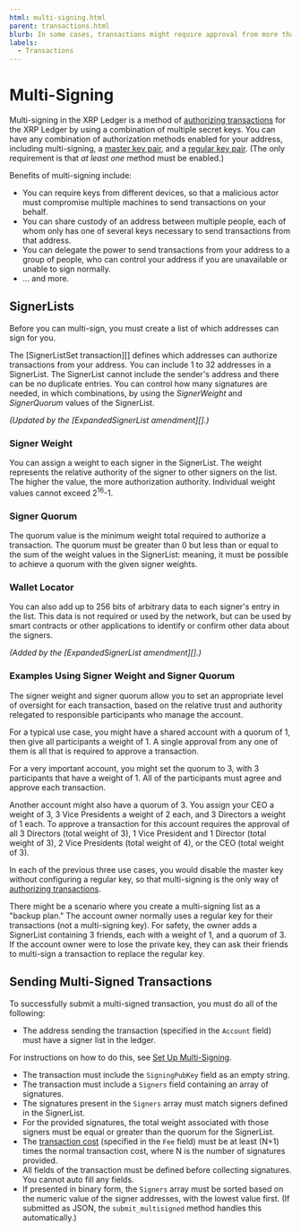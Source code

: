 ```yaml
---
html: multi-signing.html
parent: transactions.html
blurb: In some cases, transactions might require approval from more than one account for authorization.
labels:
  - Transactions
---
```

# Multi-Signing

Multi-signing in the XRP Ledger is a method of [authorizing transactions](transactions.html#authorizing-transactions) for the XRP Ledger by using a combination of multiple secret keys. You can have any combination of authorization methods enabled for your address, including multi-signing, a [master key pair](../accounts/cryptographic-keys.html#master-key-pair), and a [regular key pair](../accounts/cryptographic-keys.html#regular-key-pair). (The only requirement is that _at least one_ method must be enabled.)

Benefits of multi-signing include:

* You can require keys from different devices, so that a malicious actor must compromise multiple machines to send transactions on your behalf.
* You can share custody of an address between multiple people, each of whom only has one of several keys necessary to send transactions from that address.
* You can delegate the power to send transactions from your address to a group of people, who can control your address if you are unavailable or unable to sign normally.
* ... and more.

## SignerLists

Before you can multi-sign, you must create a list of which addresses can sign for you.

The [SignerListSet transaction][] defines which addresses can authorize transactions from your address. You can include 1 to 32 addresses in a SignerList. The SignerList cannot include the sender's address and there can be no duplicate entries. You can control how many signatures are needed, in which combinations, by using the *SignerWeight* and *SignerQuorum* values of the SignerList.

_(Updated by the [ExpandedSignerList amendment][].)_

### Signer Weight

You can assign a weight to each signer in the SignerList. The weight represents the relative authority of the signer to other signers on the list. The higher the value, the more authorization authority. Individual weight values cannot exceed 2<sup>16</sup>-1.

### Signer Quorum

The quorum value is the minimum weight total required to authorize a transaction. The quorum must be greater than 0 but less than or equal to the sum of the weight values in the SignerList: meaning, it must be possible to achieve a quorum with the given signer weights.

### Wallet Locator

You can also add up to 256 bits of arbitrary data to each signer's entry in the list. This data is not required or used by the network, but can be used by smart contracts or other applications to identify or confirm other data about the signers.

_(Added by the [ExpandedSignerList amendment][].)_

### Examples Using Signer Weight and Signer Quorum

The signer weight and signer quorum allow you to set an appropriate level of oversight for each transaction, based on the relative trust and authority relegated to responsible participants who manage the account.

For a typical use case, you might have a shared account with a quorum of 1, then give all participants a weight of 1. A single approval from any one of them is all that is required to approve a transaction.

For a very important account, you might set the quorum to 3, with 3 participants that have a weight of 1. All of the participants must agree and approve each transaction.

Another account might also have a quorum of 3. You assign your CEO a weight of 3, 3 Vice Presidents a weight of 2 each, and 3 Directors a weight of 1 each. To approve a transaction for this account requires the approval of all 3 Directors (total weight of 3), 1 Vice President and 1 Director (total weight of 3), 2 Vice Presidents (total weight of 4), or the CEO (total weight of 3).

In each of the previous three use cases, you would disable the master key without configuring a regular key, so that multi-signing is the only way of [authorizing transactions](transactions.html#authorizing-transactions).

There might be a scenario where you create a multi-signing list as a "backup plan." The account owner normally uses a regular key for their transactions (not a multi-signing key). For safety, the owner adds a SignerList containing 3 friends, each with a weight of 1, and a quorum of 3. If the account owner were to lose the private key, they can ask their friends to multi-sign a transaction to replace the regular key.


## Sending Multi-Signed Transactions

To successfully submit a multi-signed transaction, you must do all of the following:

* The address sending the transaction (specified in the `Account` field) must have a signer list in the ledger.

For instructions on how to do this, see [Set Up Multi-Signing](set-up-multi-signing.html).

* The transaction must include the `SigningPubKey` field as an empty string.
* The transaction must include a `Signers` field containing an array of signatures.
* The signatures present in the `Signers` array must match signers defined in the SignerList.
* For the provided signatures, the total weight associated with those signers must be equal or greater than the quorum for the SignerList.
* The [transaction cost](transaction-cost.md) (specified in the `Fee` field) must be at least (N+1) times the normal transaction cost, where N is the number of signatures provided.
* All fields of the transaction must be defined before collecting signatures. You cannot auto fill any fields.
* If presented in binary form, the `Signers` array must be sorted based on the numeric value of the signer addresses, with the lowest value first. (If submitted as JSON, the `submit_multisigned` method handles this automatically.)

<!--
## See Also

- **Tutorials:**
    - [Set Up Multi-Signing](set-up-multi-signing.html)
    - [Send a Multi-Signed Transaction](send-a-multi-signed-transaction.html)
- **Concepts:**
    - [Cryptographic Keys](cryptographic-keys.html)
    - [Special Transaction Cost for Multi-signed transactions](transaction-cost.html#special-transaction-costs)
- **References:**
    - [SignerListSet transaction][]
    - [SignerList object](signerlist.html)
    - [sign_for method][]
    - [submit_multisigned method][]
-->